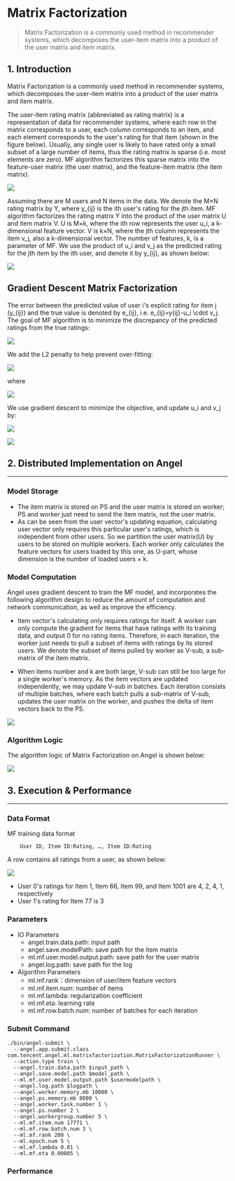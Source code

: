# Matrix Factorization

> Matrix Factorization is a commonly used method in recommender systems, which decomposes the user-item matrix into a product of the user matrix and item matrix.

## 1. Introduction

Matrix Factorization is a commonly used method in recommender systems, which decomposes the user-item matrix into a product of the user matrix and item matrix.

The user-item rating matrix (abbreviated as rating matrix) is a representation of data for recommender systems, where each row in the matrix corresponds to a user, each column corresponds to an item, and each element corresponds to the user's rating for that item (shown in the figure below). Usually, any single user is likely to have rated only a small subset of a large number of items, thus the rating matrix is sparse (i.e. most elements are zero). MF algorithm factorizes this sparse matrix into the feature-user matrix (the user matrix), and the feature-item matrix (the item matrix).
 
![](../img/MF_item_user_mat.png)

Assuming there are M users and N items in the data. We denote the M×N rating matrix by Y, where y_{ij} is the ith user's rating for the jth item. MF algorithm factorizes the rating matrix Y into the product of the user matrix U and item matrix V. U is M×k, where the ith row represents the user u_i, a k-dimensional feature vector. V is k×N, where the jth column represents the item v_j, also a k-dimensional vector. The number of features, k, is a parameter of MF. We use the product of u_i and v_j as the predicted rating for the jth item by the ith user, and denote it by y_{ij}, as shown below:


![](../img/MF_UV.png)


## Gradient Descent Matrix Factorization

The error between the predicted value of user i's explicit rating for item j (y_{ij}) and the true value is denoted by e_{ij}, i.e. e_{ij}=y{ij}-u_i \cdot v_j. The goal of MF algorithm is to minimize the discrepancy of the predicted ratings from the true ratings:

![](../img/MF_obj.png)

We add the L2 penalty to help prevent over-fitting:

![](../img/MF_l2obj.png)

where

![](../img/MF_uvdot.png)     

We use gradient descent to minimize the objective, and update u_i and v_j by: 

![](../img/MF_update_u.png)    

![](../img/MF_update_v.png)




## 2. Distributed Implementation on Angel
---
### Model Storage
* The item matrix is stored on PS and the user matrix is stored on worker; PS and worker just need to send the item matrix, not the user matrix.
* As can be seen from the user vector's updating equation, calculating user vector only requires this particular user's ratings, which is independent from other users. So we partition the user matrix(U) by users to be stored on multiple workers. Each worker only calculates the feature vectors for users loaded by this one, as U-part, whose dimension is the number of loaded users × k.

### Model Computation
Angel uses gradient descent to train the MF model, and incorporates the following algorithm design to reduce the amount of computation and network communication, as well as improve the efficiency. 

* Item vector's calculating only requires ratings for itself. A worker can only compute the gradient for items that have ratings with its training data, and output 0 for no rating items. Therefore, in each iteration, the worker just needs to pull a subset of items with ratings by its stored users. We denote the subset of items pulled by worker as V-sub, a sub-matrix of the item matrix.    

* When items number and k are both large, V-sub can still be too large for a single worker's memory. As the item vectors are updated independently, we may update V-sub in batches. Each iteration consists of multiple batches, where each batch pulls a sub-matrix of V-sub, updates the user matrix on the worker, and pushes the delta of item vectors back to the PS.  

![](../img/MF_cal.png)


### Algorithm Logic

The algorithm logic of Matrix Factorization on Angel is shown below: 

![](../img/MF_code.png)


## 3. Execution & Performance

---

### Data Format

MF training data format

```
	User ID, Item ID:Rating, …, Item ID:Rating
```
	
A row contains all ratings from a user, as shown below:

![](../img/MF_data.png)

* User 0's ratings for Item 1, Item 66, Item 99, and Item 1001 are 4, 2, 4, 1, respectively
* User 1's rating for Item 77 is 3

### Parameters
* IO Parameters
  * angel.train.data.path: input path
  * angel.save.modelPath: save path for the item matrix
  * ml.mf.user.model.output.path: save path for the user matrix
  * angel.log.path: save path for the log
* Algorithm Parameters
  * ml.mf.rank：dimension of user/item feature vectors
  * ml.mf.item.num: number of items
  * ml.mf.lambda: regularization coefficient
  * ml.mf.eta: learning rate
  * ml.mf.row.batch.num: number of batches for each iteration


### Submit Command

```
./bin/angel-submit \
  --angel.app.submit.class com.tencent.angel.ml.matrixfactorization.MatrixFactorizationRunner \
  --action.type train \
  --angel.train.data.path $input_path \
  --angel.save.model.path $model_path \
  --ml.mf.user.model.output.path $usermodelpath \
  --angel.log.path $logpath \
  --angel.worker.memory.mb 10000 \
  --angel.ps.memory.mb 8000 \
  --angel.worker.task.number 1 \
  --angel.ps.number 2 \
  --angel.workergroup.number 5 \
  --ml.mf.item.num 17771 \
  --ml.mf.row.batch.num 3 \
  --ml.mf.rank 200 \
  --ml.epoch.num 5 \
  --ml.mf.lambda 0.01 \
  --ml.mf.eta 0.00005 \
```

### Performance
